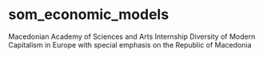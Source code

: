 # som_economic_models
Macedonian Academy of Sciences and Arts Internship 
Diversity of Modern Capitalism in Europe with special emphasis on the Republic of Macedonia
